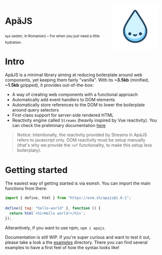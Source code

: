 <picture>
    <img src="./docs/img/apa-thumbnail.png" alt="Cute water drop with eyes and smile" width="150" align="right" />
</picture>

<h1>ApăJS</h1>

<sub> `Apă` (_water_, in Romanian) &ndash; For when you just need a little hydration.</sub>

# Intro

ApăJS is a minimal library aiming at reducing boilerplate around web components, yet keeping them fairly "vanilla". With its **~3.5kb** (minified, **~1.5kb** gzipped), it provides out-of-the-box:

- A way of creating web components with a functional approach
- Automatically add event handlers to DOM elements
- Automatically store references to the DOM to lower the boilerplate around query selectors
- First-class support for server-side rendered HTML
- Reactivity engine called `Streams` (heavily inspired by Vue reactivity). You can check the preliminary documentation [here](https://github.com/alpalma95/apajs-streams)

> Notice: Intentionally, the reactivity provided by Streams in ApăJS refers to javascript only. DOM reactivity must be setup manually (that's why we provide the `ref` functionality, to make this setup less boilerplaty).

# Getting started

The easiest way of getting started is via esmsh. You can import the main functions from there:

```javascript
import { define, html } from "https://esm.sh/apajs@1.0.1";

define({ tag: "hello-world" }, function () {
  return html`<h1>Hello world!</h1>`;
});
```

Alterantively, if you want to use npm, `npm i apajs`.

Documentation is still WIP. If you're super curious and want to test it out, please take a look a the [examples]('./examples') directory. There you can find several examples to have a first feel of how the syntax looks like!
